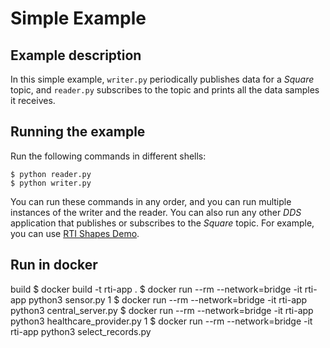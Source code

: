 # Simple Example

## Example description
In this simple example, `writer.py` periodically publishes data for a
*Square* topic, and `reader.py` subscribes to the topic and prints all the
data samples it receives.

## Running the example

Run the following commands in different shells:

    $ python reader.py
    $ python writer.py

You can run these commands in any order, and you can run multiple instances of
the writer and the reader. You can also run any other *DDS* application that
publishes or subscribes to the *Square* topic. For example, you can use
[RTI Shapes Demo](https://www.rti.com/free-trial/shapes-demo).


## Run in docker
build
    $ docker build -t rti-app .
    $ docker run --rm --network=bridge -it rti-app python3 sensor.py 1
    $ docker run --rm --network=bridge -it rti-app python3 central_server.py
    $ docker run --rm --network=bridge -it rti-app python3 healthcare_provider.py 1
    $ docker run --rm --network=bridge -it rti-app python3 select_records.py